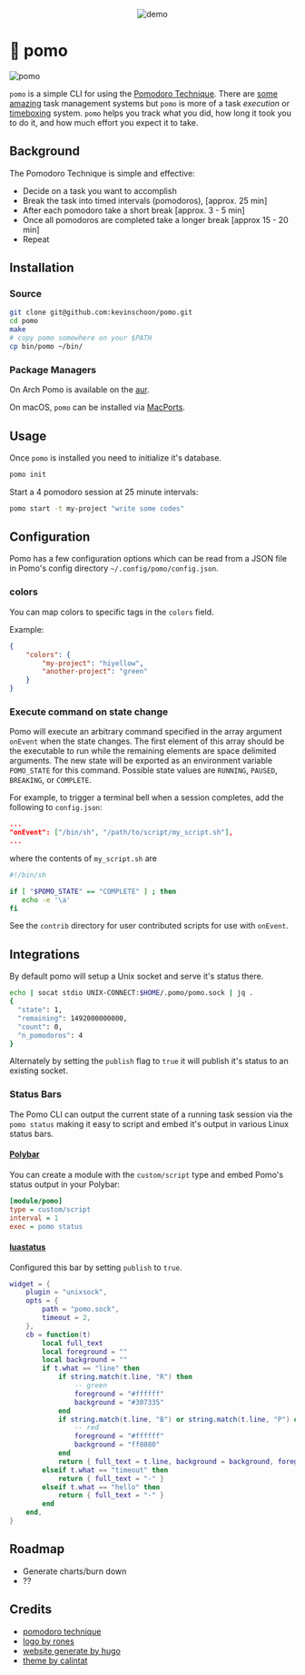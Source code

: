 <p align="center"><img src="https://raw.githubusercontent.com/kevinschoon/pomo/master/www/static/demo.gif" alt="demo"/></p>

# 🍅 pomo

![pomo](https://github.com/kevinschoon/pomo/workflows/pomo/badge.svg)

`pomo` is a simple CLI for using the [Pomodoro Technique](https://en.wikipedia.org/wiki/Pomodoro_Technique). There are [some](https://taskwarrior.org/) [amazing](https://todoist.com/) task management systems but `pomo` is more of a task *execution* or [timeboxing](https://en.wikipedia.org/wiki/Timeboxing) system. `pomo` helps you track what you did, how long it took you to do it, and how much effort you expect it to take.

## Background

The Pomodoro Technique is simple and effective:

  * Decide on a task you want to accomplish
  * Break the task into timed intervals (pomodoros), [approx. 25 min]
  * After each pomodoro take a short break [approx. 3 - 5 min]
  * Once all pomodoros are completed take a longer break [approx 15 - 20 min]
  * Repeat

## Installation

### Source

 ```bash
 git clone git@github.com:kevinschoon/pomo.git
 cd pomo
 make
 # copy pomo somewhere on your $PATH
 cp bin/pomo ~/bin/
 ```

### Package Managers

On Arch Pomo is available on the [aur](https://aur.archlinux.org/packages/pomo).

On macOS, `pomo` can be installed via [MacPorts](https://ports.macports.org/port/pomo/).

## Usage

Once `pomo` is installed you need to initialize it's database.

``` bash
pomo init
```

Start a 4 pomodoro session at 25 minute intervals:
```bash
pomo start -t my-project "write some codes"
```

## Configuration

Pomo has a few configuration options which can be read from a JSON file in Pomo's config directory `~/.config/pomo/config.json`.

### colors

You can map colors to specific tags in the `colors` field.

Example:
```json
{
    "colors": {
        "my-project": "hiyellow",
        "another-project": "green"
    }
}
```

### Execute command on state change

Pomo will execute an arbitrary command specified in the array argument `onEvent`
when the state changes.  The first element of this array should be the
executable to run while the remaining elements are space delimited arguments.
The new state will be exported as an environment variable `POMO_STATE` for this
command.  Possible state values are `RUNNING`, `PAUSED`, `BREAKING`, or
`COMPLETE`.

For example, to trigger a terminal bell when a session completes, add the
following to `config.json`:
```json
...
"onEvent": ["/bin/sh", "/path/to/script/my_script.sh"],
...
```
where the contents of `my_script.sh` are
```bash
#!/bin/sh

if [ "$POMO_STATE" == "COMPLETE" ] ; then
   echo -e '\a'
fi
```

See the `contrib` directory for user contributed scripts for use with `onEvent`.

## Integrations

By default pomo will setup a Unix socket and serve it's status there.

```bash
echo | socat stdio UNIX-CONNECT:$HOME/.pomo/pomo.sock | jq .
{
  "state": 1,
  "remaining": 1492000000000,
  "count": 0,
  "n_pomodoros": 4
}
```

Alternately by setting the `publish` flag to `true` it will publish it's status
to an existing socket.

### Status Bars

The Pomo CLI can output the current state of a running task session via the `pomo status`
making it easy to script and embed it's output in various Linux status bars.

#### [Polybar](https://github.com/jaagr/polybar)

You can create a module with the `custom/script` type and 
embed Pomo's status output in your Polybar:

```ini
[module/pomo]
type = custom/script
interval = 1
exec = pomo status
```

#### [luastatus](https://github.com/shdown/luastatus)

Configured this bar by setting `publish` to `true`.

```lua
widget = {
	plugin = "unixsock",
	opts = {
		path = "pomo.sock",
		timeout = 2,
	},
	cb = function(t)
		local full_text
		local foreground = ""
		local background = ""
		if t.what == "line" then
			if string.match(t.line, "R") then
				-- green
				foreground = "#ffffff"
				background = "#307335"
			end
			if string.match(t.line, "B") or string.match(t.line, "P") or string.match(t.line, "C") then
				-- red
				foreground = "#ffffff"
				background = "ff8080"
			end
			return { full_text = t.line, background = background, foreground = foreground }
		elseif t.what == "timeout" then
			return { full_text = "-" }
		elseif t.what == "hello" then
			return { full_text = "-" }
		end
	end,
}

```


## Roadmap

  * Generate charts/burn down
  * ??

## Credits

 * [pomodoro technique](https://cirillocompany.de/pages/pomodoro-technique/book/)
 * [logo by rones](https://openclipart.org/detail/262421/tomato-by-rones)
 * [website generate by hugo](http://gohugo.io/)
 * [theme by calintat](https://github.com/calintat/minimal)
